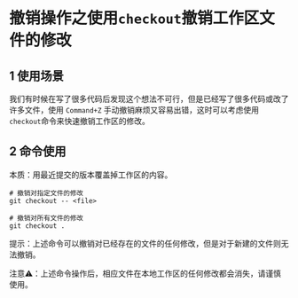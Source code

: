 # 撤销操作之使用`checkout`撤销工作区文件的修改

## 1 使用场景
我们有时候在写了很多代码后发现这个想法不可行，但是已经写了很多代码或改了许多文件，使用 `Command+Z` 手动撤销麻烦又容易出错，这时可以考虑使用 `checkout`命令来快速撤销工作区的修改。

## 2 命令使用
本质：用最近提交的版本覆盖掉工作区的内容。

```
# 撤销对指定文件的修改
git checkout -- <file>

# 撤销对所有文件的修改
git checkout .
```
提示：上述命令可以撤销对已经存在的文件的任何修改，但是对于新建的文件则无法撤销。

注意⚠️：上述命令操作后，相应文件在本地工作区的任何修改都会消失，请谨慎使用。